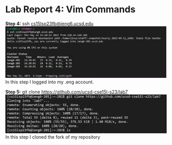 # Lab Report 4: Vim Commands 

**Step 4:** ssh cs15lsp23fb@ieng6.ucsd.edu <Enter> 
![Image](pic1.png)
In this step I logged into my .eng account.
  
**Step 5:** git clone https://github.com/ucsd-cse15l-s23/lab7 <Enter>
  ![Image](pic2.png)
In this step I cloned the fork of my repository 
  
